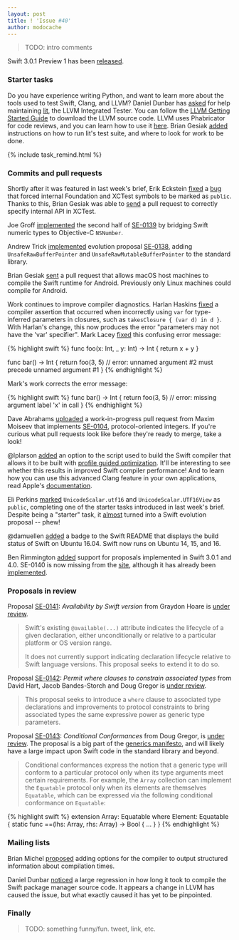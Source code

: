 ```yaml
---
layout: post
title: ! 'Issue #40'
author: modocache
---
```


> TODO: intro comments

Swift 3.0.1 Preview 1 has been [released](https://github.com/apple/swift/releases/tag/swift-3.0.1-PREVIEW-1).

<!--excerpt-->

### Starter tasks

Do you have experience writing Python, and want to learn more about the tools used to test Swift, Clang, and LLVM? Daniel Dunbar has [asked](https://twitter.com/daniel_dunbar/status/780436782605230080) for help maintaining [lit](http://llvm.org/docs/CommandGuide/lit.html), the LLVM Integrated Tester. You can follow the [LLVM Getting Started Guide](http://llvm.org/docs/GettingStarted.html) to download the LLVM source code. LLVM uses Phabricator for code reviews, and you can learn how to use it [here](http://llvm.org/docs/Phabricator.html). Brian Gesiak [added](https://reviews.llvm.org/D24968) instructions on how to run lit's test suite, and where to look for work to be done.

{% include task_remind.html %}

### Commits and pull requests

Shortly after it was featured in last week's brief, Erik Eckstein [fixed](https://github.com/apple/swift/pull/4927) a [bug](https://bugs.swift.org/browse/SR-1901) that forced internal Foundation and XCTest symbols to be marked as `public`. Thanks to this, Brian Gesiak was able to [send](https://github.com/apple/swift-corelibs-xctest/pull/174) a pull request to correctly specify internal API in XCTest.

Joe Groff [implemented](https://github.com/apple/swift/pull/4933) the second half of [SE-0139](https://github.com/apple/swift-evolution/blob/master/proposals/0139-bridge-nsnumber-and-nsvalue.md) by bridging Swift numeric types to Objective-C `NSNumber`.

Andrew Trick [implemented](https://github.com/apple/swift/pull/4954) evolution proposal [SE-0138](https://github.com/apple/swift-evolution/blob/master/proposals/0138-unsaferawbufferpointer.md), adding `UnsafeRawBufferPointer` and `UnsafeRawMutableBufferPointer` to the standard library.

Brian Gesiak [sent](https://github.com/apple/swift/pull/4972) a pull request that allows macOS host machines to compile the Swift runtime for Android. Previously only Linux machines could compile for Android.

Work continues to improve compiler diagnostics. Harlan Haskins [fixed](https://github.com/apple/swift/pull/4980) a compiler assertion that occurred when incorrectly using `var` for type-inferred parameters in closures, such as `takesClosure { (var d) in d }`. With Harlan's change, this now produces the error "parameters may not have the 'var' specifier". Mark Lacey [fixed](https://github.com/apple/swift/pull/4998) this confusing error message:

{% highlight swift %}
func foo(x: Int, _ y: Int) -> Int {
  return x + y
}

func bar() -> Int {
  return foo(3, 5) // error: unnamed argument #2 must precede unnamed argument #1
}
{% endhighlight %}

Mark's work corrects the error message:

{% highlight swift %}
func bar() -> Int {
  return foo(3, 5) // error: missing argument label 'x' in call
}
{% endhighlight %}

Dave Abrahams [uploaded](https://github.com/apple/swift/pull/3796) a work-in-progress pull request from Maxim Moiseev that implements [SE-0104](https://github.com/apple/swift-evolution/blob/master/proposals/0104-improved-integers.md), protocol-oriented integers. If you're curious what pull requests look like before they're ready to merge, take a look!

@lplarson [added](https://github.com/apple/swift/pull/4989) an option to the script used to build the Swift compiler that allows it to be built with [profile guided optimization](http://clang.llvm.org/docs/UsersManual.html#profile-guided-optimization). It'll be interesting to see whether this results in improved Swift compiler performance! And to learn how you can use this advanced Clang feature in your own applications, read Apple's [documentation](https://developer.apple.com/library/content/documentation/DeveloperTools/Conceptual/xcode_profile_guided_optimization/pgo-using/pgo-using.html).

Eli Perkins [marked](https://github.com/apple/swift/pull/4929) `UnicodeScalar.utf16` and `UnicodeScalar.UTF16View` as `public`, completing one of the starter tasks introduced in last week's brief. Despite being a "starter" task, it [almost](https://lists.swift.org/pipermail/swift-evolution/Week-of-Mon-20160919/027240.html) turned into a Swift evolution proposal -- phew!

@damuellen [added](https://github.com/apple/swift/pull/4928) a badge to the Swift README that displays the build status of Swift on Ubuntu 16.04. Swift now runs on Ubuntu 14, 15, and 16.

Ben Rimmington [added](https://github.com/apple/swift-evolution/pull/534) support for proposals implemented in Swift 3.0.1 and 4.0. SE-0140 is now missing from the [site](http://apple.github.io/swift-evolution/), although it has already been [implemented](https://github.com/apple/swift-evolution/commit/1202af531896d3e1708708ff09e4f6dd91d43f47).

### Proposals in review

Proposal [SE-0141](https://github.com/apple/swift-evolution/blob/master/proposals/0141-available-by-swift-version.md): *Availability by Swift version* from Graydon Hoare is [under review](https://lists.swift.org/pipermail/swift-evolution-announce/2016-September/000286.html).

> Swift's existing `@available(...)` attribute indicates the lifecycle of a given declaration, either unconditionally or relative to a particular platform or OS version range.
> 
> It does not currently support indicating declaration lifecycle relative to Swift language versions. This proposal seeks to extend it to do so.

Proposal [SE-0142](https://github.com/apple/swift-evolution/blob/master/proposals/0142-associated-types-constraints.md): *Permit where clauses to constrain associated types* from David Hart, Jacob Bandes-Storch and Doug Gregor is [under review](https://lists.swift.org/pipermail/swift-evolution-announce/2016-September/000287.html).

> This proposal seeks to introduce a `where` clause to associated type declarations and improvements to protocol constraints to bring associated types the same expressive power as generic type parameters.

Proposal [SE-0143](https://github.com/apple/swift-evolution/blob/master/proposals/0143-conditional-conformances.md): *Conditional Conformances* from Doug Gregor, is [under review](https://lists.swift.org/pipermail/swift-evolution-announce/2016-September/000288.html). The proposal is a big part of the [generics
manifesto](https://github.com/apple/swift/blob/master/docs/GenericsManifesto.md#conditional-conformances-), and will likely have a large impact upon Swift code in the standard library and beyond.

> Conditional conformances express the notion that a generic type will conform to a particular protocol only when its type arguments meet certain requirements. For example, the `Array` collection can implement the `Equatable` protocol only when its elements are themselves `Equatable`, which can be expressed via the following conditional conformance on `Equatable`:

{% highlight swift %}
extension Array: Equatable where Element: Equatable {
  static func ==(lhs: Array<T>, rhs: Array<T>) -> Bool { ... }
}
{% endhighlight %}

### Mailing lists

Brian Michel [proposed](https://bugs.swift.org/browse/SR-2741) adding options for the compiler to output structured information about compilation times.

Daniel Dunbar [noticed](https://lists.swift.org/pipermail/swift-dev/Week-of-Mon-20160919/003020.html) a large regression in how long it took to compile the Swift package manager source code. It appears a change in LLVM has caused the issue, but what exactly caused it has yet to be pinpointed.

### Finally

> TODO: something funny/fun. tweet, link, etc. 
